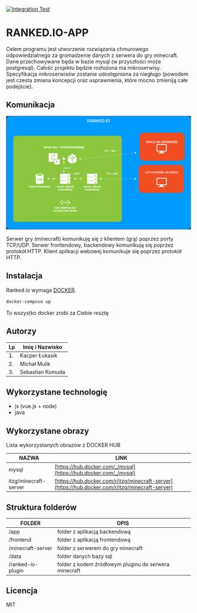 [![Integration Test](https://github.com/zyeloni/ti-projekt/actions/workflows/main.yml/badge.svg?branch=main)](https://github.com/zyeloni/ti-projekt/actions/workflows/main.yml)

# RANKED.IO-APP

Celem programu jest utworzenie rozwiązania chmurowego odpowiedzialnego za gromadzenie danych z serwera do gry minecraft. Dane przechowywane będa w bazie mysql (w przyszłości może postgresql).
Całość projektu będzie rozłożona ma mikroserwisy. Specyfikacja mikroserwisów zostanie udostępniona za niegługo (powodem jest czesta zmiana koncepcji oraz usprawnienia, które mocno zmieniją całe podejście).

## Komunikacja

![Komunikacja](./docs/komunikacja.png)

Serwer gry (minecraft) komunikuję się z klientem (grą) poprzez porty TCP/UDP.
Serwer frontendowy, backendowy komunikują się poprzez protokół HTTP.
Klient aplikacji webowej komunikuje się poprzez protokół HTTP.

## Instalacja

Ranked.io wymaga [DOCKER](https://www.docker.com/).

```sh
docker-compose up
```
To wszystko docker zrobi za Ciebie resztę

## Autorzy

| Lp | Imię i Nazwisko |
| ------ | ------ |
| 1. | Kacper Łukasik |
| 2. | Michał Mulik |
| 3. | Sebastian Komuda |

## Wykorzystane technologię

- js (vue.js + node)
- java

## Wykorzystane obrazy

Lista wykorzystanych obrazów z DOCKER HUB

| NAZWA | LINK |
| ------ | ------ |
| mysql | [https://hub.docker.com/_/mysql](https://hub.docker.com/_/mysql) |
| itzg/minecraft-server | [https://hub.docker.com/r/itzg/minecraft-server](https://hub.docker.com/r/itzg/minecraft-server) |

## Struktura folderów

| FOLDER | OPIS |
| ------ | ------ |
| /app | folder z aplikacją backendową |
| /frontend | folder z aplikacją frontendową |
| /minecraft-server | folder z serwerem do gry minecraft |
| /data | folder danych bazy sql |
| /ranked-io-plugin | folder z kodem źródłowym pluginu do serwera minecraft |


## Licencja

MIT
